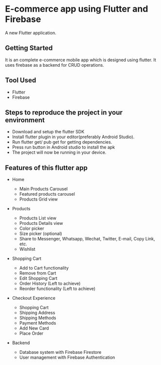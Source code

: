# E-commerce app using Flutter and Firebase
A new Flutter application.

## Getting Started

It is an complete e-commerce mobile app which is designed using flutter. It uses firebase as a backend for CRUD operations.

## Tool Used
- Flutter
- Firebase

## Steps to reproduce the project in your environment
- Download and setup the flutter SDK
- Install flutter plugin in your editor(preferably Android Studio).
- Run flutter get/ pub get for getting dependencies.
- Press run button in Android studio to install the apk
- The project will now be running in your device.

## Features of this flutter app

- Home
  * Main Products Carousel
  * Featured products carousel
  * Products Grid view

- Products
  * Products List view
  * Products Details view
  * Color picker
  * Size picker (optional)
  * Share to Messenger, Whatsapp, Wechat, Twitter, E-mail, Copy Link, etc.
  * Wishlist

- Shopping Cart
  * Add to Cart functionality
  * Remove from Cart
  * Edit Shopping Cart
  * Order History (Left to achieve)
  * Reorder functionality (Left to achieve)

- Checkout Experience
  * Shopping Cart
  * Shipping Address
  * Shipping Methods
  * Payment Methods
  * Add New Card
  * Place Order

- Backend
  * Database system with Firebase Firestore
  * User management with Firebase Authentication
  
